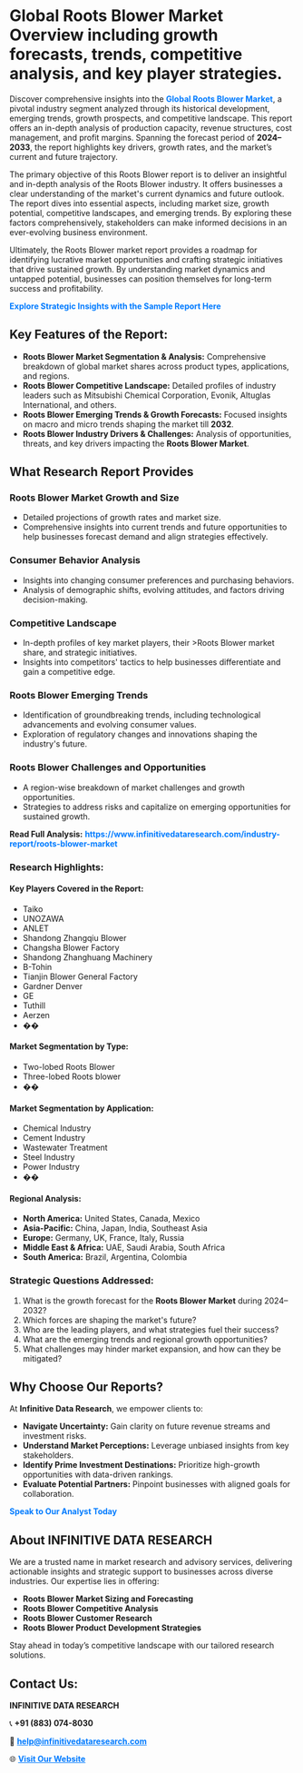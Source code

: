 <h1>Global Roots Blower Market Overview including growth forecasts, trends, competitive analysis, and key player strategies.</h1>
<p>
Discover comprehensive insights into the 
<a href="https://www.infinitivedataresearch.com/industry-report/roots-blower-market" rel="dofollow" style="color: #007BFF; text-decoration: none;"><strong>Global Roots Blower Market</strong></a>, a pivotal industry segment analyzed through its historical development, emerging trends, growth prospects, and competitive landscape. This report offers an in-depth analysis of production capacity, revenue structures, cost management, and profit margins. Spanning the forecast period of <strong>2024–2033</strong>, the report highlights key drivers, growth rates, and the market’s current and future trajectory.
</p>
<p>
The primary objective of this Roots Blower report is to deliver an insightful and in-depth analysis of the Roots Blower industry. It offers businesses a clear understanding of the market's current dynamics and future outlook. The report dives into essential aspects, including market size, growth potential, competitive landscapes, and emerging trends. By exploring these factors comprehensively, stakeholders can make informed decisions in an ever-evolving business environment.
</p>
<p>
Ultimately, the Roots Blower market report provides a roadmap for identifying lucrative market opportunities and crafting strategic initiatives that drive sustained growth. By understanding market dynamics and untapped potential, businesses can position themselves for long-term success and profitability.
</p>
<p>
<a href="https://www.infinitivedataresearch.com/request-sample/reportId=109649" style="color: #007BFF; text-decoration: none;"><strong>Explore Strategic Insights with the Sample Report Here</strong></a>
</p>

<h2>Key Features of the Report:</h2>
<ul>
<li><strong>Roots Blower Market Segmentation & Analysis:</strong> Comprehensive breakdown of global market shares across product types, applications, and regions.</li>
<li><strong>Roots Blower Competitive Landscape:</strong> Detailed profiles of industry leaders such as Mitsubishi Chemical Corporation, Evonik, Altuglas International, and others.</li>
<li><strong>Roots Blower Emerging Trends & Growth Forecasts:</strong> Focused insights on macro and micro trends shaping the market till <strong>2032</strong>.</li>
<li><strong>Roots Blower Industry Drivers & Challenges:</strong> Analysis of opportunities, threats, and key drivers impacting the <strong>Roots Blower Market</strong>.</li>
</ul>

<h2>What Research Report Provides</h2>
<h3>Roots Blower Market Growth and Size</h3>
<ul>
<li>Detailed projections of growth rates and market size.</li>
<li>Comprehensive insights into current trends and future opportunities to help businesses forecast demand and align strategies effectively.</li>
</ul>

<h3>Consumer Behavior Analysis</h3>
<ul>
<li>Insights into changing consumer preferences and purchasing behaviors.</li>
<li>Analysis of demographic shifts, evolving attitudes, and factors driving decision-making.</li>
</ul>

<h3>Competitive Landscape</h3>
<ul>
<li>In-depth profiles of key market players, their >Roots Blower market share, and strategic initiatives.</li>
<li>Insights into competitors' tactics to help businesses differentiate and gain a competitive edge.</li>
</ul>

<h3>Roots Blower Emerging Trends</h3>
<ul>
<li>Identification of groundbreaking trends, including technological advancements and evolving consumer values.</li>
<li>Exploration of regulatory changes and innovations shaping the industry's future.</li>
</ul>

<h3>Roots Blower Challenges and Opportunities</h3>
<ul>
<li>A region-wise breakdown of market challenges and growth opportunities.</li>
<li>Strategies to address risks and capitalize on emerging opportunities for sustained growth.</li>
</ul>
<p><strong>Read Full Analysis:</strong> <a href="https://www.infinitivedataresearch.com/industry-report/roots-blower-market" rel="dofollow" style="color: #007BFF; text-decoration: none;"><strong>https://www.infinitivedataresearch.com/industry-report/roots-blower-market</strong></a></p>
<h3>Research Highlights:</h3>
<h4>Key Players Covered in the Report:</h4>
<ul><li>Taiko</li><li>UNOZAWA</li><li>ANLET</li><li>Shandong Zhangqiu Blower</li><li>Changsha Blower Factory</li><li>Shandong Zhanghuang Machinery</li><li>B-Tohin</li><li>Tianjin Blower General Factory</li><li>Gardner Denver</li><li>GE</li><li>Tuthill</li><li>Aerzen</li><li>��</li></ul>
<h4>Market Segmentation by Type:</h4>
<ul><li>Two-lobed Roots Blower</li><li>Three-lobed Roots blower</li><li>��</li></ul>
<h4>Market Segmentation by Application:</h4>
<ul><li>Chemical Industry</li><li>Cement Industry</li><li>Wastewater Treatment</li><li>Steel Industry</li><li>Power Industry</li><li>��</li></ul>

<h4>Regional Analysis:</h4>
<ul>
<li><strong>North America:</strong> United States, Canada, Mexico</li>
<li><strong>Asia-Pacific:</strong> China, Japan, India, Southeast Asia</li>
<li><strong>Europe:</strong> Germany, UK, France, Italy, Russia</li>
<li><strong>Middle East & Africa:</strong> UAE, Saudi Arabia, South Africa</li>
<li><strong>South America:</strong> Brazil, Argentina, Colombia</li>
</ul>

<h3>Strategic Questions Addressed:</h3>
<ol>
<li>What is the growth forecast for the <strong>Roots Blower Market</strong> during 2024–2032?</li>
<li>Which forces are shaping the market's future?</li>
<li>Who are the leading players, and what strategies fuel their success?</li>
<li>What are the emerging trends and regional growth opportunities?</li>
<li>What challenges may hinder market expansion, and how can they be mitigated?</li>
</ol>

<h2>Why Choose Our Reports?</h2>
<p>At <strong>Infinitive Data Research</strong>, we empower clients to:</p>
<ul>
<li><strong>Navigate Uncertainty:</strong> Gain clarity on future revenue streams and investment risks.</li>
<li><strong>Understand Market Perceptions:</strong> Leverage unbiased insights from key stakeholders.</li>
<li><strong>Identify Prime Investment Destinations:</strong> Prioritize high-growth opportunities with data-driven rankings.</li>
<li><strong>Evaluate Potential Partners:</strong> Pinpoint businesses with aligned goals for collaboration.</li>
</ul>
<p><a href="https://www.infinitivedataresearch.com/industry-report/roots-blower-market" rel="dofollow" style="color: #007BFF; text-decoration: none;"><strong>Speak to Our Analyst Today</strong></a></p>

<h2>About INFINITIVE DATA RESEARCH</h2>
<p>We are a trusted name in market research and advisory services, delivering actionable insights and strategic support to businesses across diverse industries. Our expertise lies in offering:</p>
<ul>
<li><strong>Roots Blower Market Sizing and Forecasting</strong></li>
<li><strong>Roots Blower Competitive Analysis</strong></li>
<li><strong>Roots Blower Customer Research</strong></li>
<li><strong>Roots Blower Product Development Strategies</strong></li>
</ul>
<p>Stay ahead in today’s competitive landscape with our tailored research solutions.</p>

<h2>Contact Us:</h2>
<p><strong>INFINITIVE DATA RESEARCH</strong></p>
<p>📞 <strong>+91 (883) 074-8030</strong></p>
<p>📧 <strong><a href="mailto:help@infinitivedataresearch.com" style="color: #007BFF;">help@infinitivedataresearch.com</a></strong></p>
<p>🌐 <strong><a href="https://www.infinitivedataresearch.com" rel="dofollow" style="color: #007BFF;">Visit Our Website</a></strong></p>